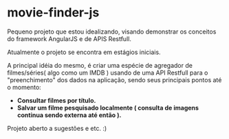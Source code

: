 # movie-finder-js

Pequeno projeto que estou idealizando, visando demonstrar os conceitos do framework AngularJS e de APIS Restfull.

Atualmente o projeto se encontra em estágios iniciais.

A principal idéia do mesmo, é criar uma espécie de agregador de filmes/séries( algo como um IMDB ) usando de uma API Restfull para o "preenchimento" dos dados na aplicação, sendo seus principais pontos até o momento:

<ul>
    <li><b>Consultar filmes por título.</b></li>
    <li><b>Salvar um filme pesquisado localmente ( consulta de imagens continua sendo externa até então ).</b></li>
</ul>
 
Projeto aberto a sugestões e etc. :)